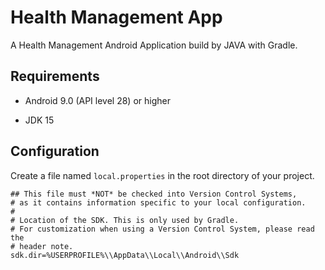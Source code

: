 # Health Management App

A Health Management Android Application build by JAVA with Gradle.

## Requirements

- Android 9.0 (API level 28) or higher

- JDK 15

## Configuration

Create a file named `local.properties` in the root directory of your project.

```properties
## This file must *NOT* be checked into Version Control Systems,
# as it contains information specific to your local configuration.
#
# Location of the SDK. This is only used by Gradle.
# For customization when using a Version Control System, please read the
# header note.
sdk.dir=%USERPROFILE%\\AppData\\Local\\Android\\Sdk
```

